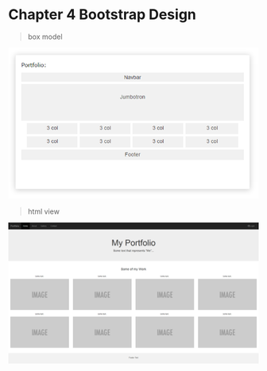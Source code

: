 # Chapter 4 Bootstrap Design

> box model

![box model](../image/bootstrap/design_box.png)

> html view

![html view](../image/bootstrap/design_html.png)